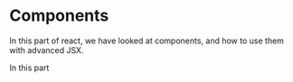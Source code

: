# Components

In this part of react, we have looked at components, and how to use them with advanced JSX.

In this part 